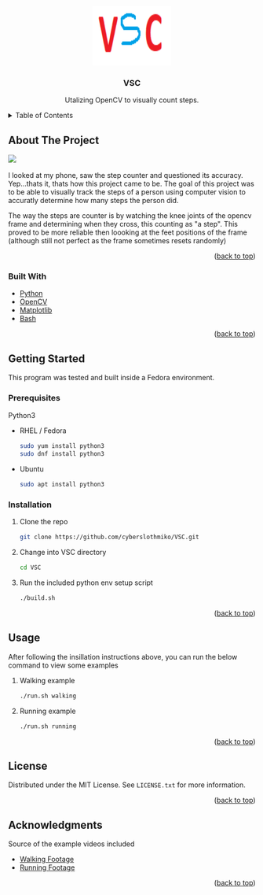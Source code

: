 <div id="top"></div>

<!-- PROJECT LOGO -->
<br />
<div align="center">
  <a href="https://github.com/cyberslothmiko/VSC">
    <img src="images/logo.png" alt="Logo" width="160" height="120">
  </a>

<h3 align="center">VSC</h3>

  <p align="center">
    Utalizing OpenCV to visually count steps.
  </p>
</div>



<!-- TABLE OF CONTENTS -->
<details>
  <summary>Table of Contents</summary>
  <ol>
    <li>
      <a href="#about-the-project">About The Project</a>
      <ul>
        <li><a href="#built-with">Built With</a></li>
      </ul>
    </li>
    <li>
      <a href="#getting-started">Getting Started</a>
      <ul>
        <li><a href="#prerequisites">Prerequisites</a></li>
        <li><a href="#installation">Installation</a></li>
      </ul>
    </li>
    <li><a href="#usage">Usage</a></li>
    <li><a href="#license">License</a></li>
    <li><a href="#acknowledgments">Acknowledgments</a></li>
  </ol>
</details>



<!-- ABOUT THE PROJECT -->
## About The Project

![](images/Example.gif)

I looked at my phone, saw the step counter and questioned its accuracy. Yep...thats it, thats how this project came to be. The goal of this project was to be able to visually track the steps of a person using computer vision to accuratly determine how many steps the person did.

The way the steps are counter is by watching the knee joints of the opencv frame and determining when they cross, this counting as "a step". This proved to be more reliable then loooking at the feet positions of the frame (although still not perfect as the frame sometimes resets randomly)

<p align="right">(<a href="#top">back to top</a>)</p>



### Built With

* [Python](https://www.python.org/)
* [OpenCV](https://opencv.org/)
* [Matplotlib](https://matplotlib.org/)
* [Bash](https://www.gnu.org/software/bash/)

<p align="right">(<a href="#top">back to top</a>)</p>



<!-- GETTING STARTED -->
## Getting Started

This program was tested and built inside a Fedora environment.
### Prerequisites
Python3
* RHEL / Fedora
  ```sh
  sudo yum install python3
  sudo dnf install python3
  ```
* Ubuntu
  ```sh
  sudo apt install python3
  ```

### Installation

1. Clone the repo
   ```bash
   git clone https://github.com/cyberslothmiko/VSC.git
   ```
2. Change into VSC directory
   ```bash
   cd VSC
   ```
3. Run the included python env setup script
   ```bash
   ./build.sh
   ```

<p align="right">(<a href="#top">back to top</a>)</p>



<!-- USAGE EXAMPLES -->
## Usage

After following the insillation instructions above, you can run the below command to view some examples

1. Walking example
   ```bash
   ./run.sh walking
   ```
2. Running example
   ```bash
   ./run.sh running
   ```

<p align="right">(<a href="#top">back to top</a>)</p>



<!-- LICENSE -->
## License

Distributed under the MIT License. See `LICENSE.txt` for more information.

<p align="right">(<a href="#top">back to top</a>)</p>



<!-- ACKNOWLEDGMENTS -->
## Acknowledgments

Source of the example videos included
* [Walking Footage](https://www.youtube.com/watch?v=tBNqEwcvYjU)
* [Running Footage](https://www.youtube.com/watch?v=yzc-qsGEoB0)

<p align="right">(<a href="#top">back to top</a>)</p>
